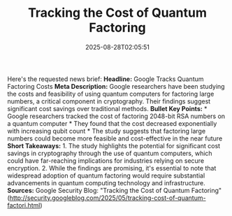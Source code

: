 ﻿---
title: "Tracking the Cost of Quantum Factoring"
date: "2025-08-28T02:05:51"
category: "Markets"
summary: ""
slug: "tracking the cost of quantum factoring"
source_urls:
  - "http://security.googleblog.com/2025/05/tracking-cost-of-quantum-factori.html"
seo:
  title: "Tracking the Cost of Quantum Factoring | Hash n Hedge"
  description: ""
  keywords: ["news", "markets", "brief"]
---
Here's the requested news brief:  **Headline:** Google Tracks Quantum Factoring Costs  **Meta Description:** Google researchers have been studying the costs and feasibility of using quantum computers for factoring large numbers, a critical component in cryptography. Their findings suggest significant cost savings over traditional methods.  **Bullet Key Points:**  * Google researchers tracked the cost of factoring 2048-bit RSA numbers on a quantum computer * They found that the cost decreased exponentially with increasing qubit count * The study suggests that factoring large numbers could become more feasible and cost-effective in the near future  **Short Takeaways:**  1. The study highlights the potential for significant cost savings in cryptography through the use of quantum computers, which could have far-reaching implications for industries relying on secure encryption. 2. While the findings are promising, it's essential to note that widespread adoption of quantum factoring would require substantial advancements in quantum computing technology and infrastructure.  **Sources:** Google Security Blog: "Tracking the Cost of Quantum Factoring" (http://security.googleblog.com/2025/05/tracking-cost-of-quantum-factori.html) 

